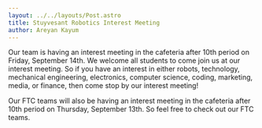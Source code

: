 ```yaml
---
layout: ../../layouts/Post.astro
title: Stuyvesant Robotics Interest Meeting
author: Areyan Kayum
---
```

Our team is having an interest meeting in the cafeteria after 10th period on Friday, September 14th. We welcome all students to come join us at our interest meeting. So if you have an interest in either robots, technology, mechanical engineering, electronics, computer science, coding, marketing, media, or finance, then come stop by our interest meeting!

Our FTC teams will also be having an interest meeting in the cafeteria after 10th period on Thursday, September 13th. So feel free to check out our FTC teams.
